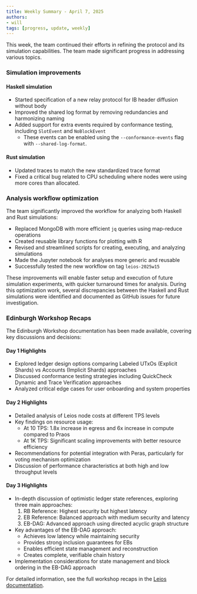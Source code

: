 ```yaml
---
title: Weekly Summary - April 7, 2025
authors:
- will
tags: [progress, update, weekly]
---
```


This week, the team continued their efforts in refining the protocol and its simulation capabilities. The team made significant progress in addressing various topics.

### Simulation improvements

#### Haskell simulation
- Started specification of a new relay protocol for IB header diffusion without body
- Improved the shared log format by removing redundancies and harmonizing naming
- Added support for extra events required by conformance testing, including `SlotEvent` and `NoBlockEvent`
  - These events can be enabled using the `--conformance-events` flag with `--shared-log-format`.

#### Rust simulation
- Updated traces to match the new standardized trace format
- Fixed a critical bug related to CPU scheduling where nodes were using more cores than allocated.

### Analysis workflow optimization

The team significantly improved the workflow for analyzing both Haskell and Rust simulations:

- Replaced MongoDB with more efficient `jq` queries using map-reduce operations
- Created reusable library functions for plotting with R
- Revised and streamlined scripts for creating, executing, and analyzing simulations
- Made the Jupyter notebook for analyses more generic and reusable
- Successfully tested the new workflow on tag `leios-2025w15`

These improvements will enable faster setup and execution of future simulation experiments, with quicker turnaround times for analysis. During this optimization work, several discrepancies between the Haskell and Rust simulations were identified and documented as GitHub issues for future investigation.

### Edinburgh Workshop Recaps

The Edinburgh Workshop documentation has been made available, covering key discussions and decisions:

#### Day 1 Highlights
- Explored ledger design options comparing Labeled UTxOs (Explicit Shards) vs Accounts (Implicit Shards) approaches
- Discussed conformance testing strategies including QuickCheck Dynamic and Trace Verification approaches
- Analyzed critical edge cases for user onboarding and system properties

#### Day 2 Highlights
- Detailed analysis of Leios node costs at different TPS levels
- Key findings on resource usage:
  - At 10 TPS: 1.8x increase in egress and 6x increase in compute compared to Praos
  - At 1K TPS: Significant scaling improvements with better resource efficiency
- Recommendations for potential integration with Peras, particularly for voting mechanism optimization
- Discussion of performance characteristics at both high and low throughput levels

#### Day 3 Highlights
- In-depth discussion of optimistic ledger state references, exploring three main approaches:
  1. RB Reference: Highest security but highest latency
  2. EB Reference: Balanced approach with medium security and latency
  3. EB-DAG: Advanced approach using directed acyclic graph structure
- Key advantages of the EB-DAG approach:
  - Achieves low latency while maintaining security
  - Provides strong inclusion guarantees for EBs
  - Enables efficient state management and reconstruction
  - Creates complete, verifiable chain history
- Implementation considerations for state management and block ordering in the EB-DAG approach

For detailed information, see the full workshop recaps in the [Leios documentation](https://github.com/input-output-hk/ouroboros-leios/tree/main/docs/workshop).
